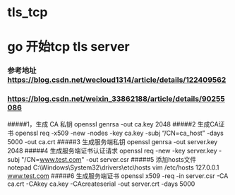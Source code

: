 # tls_tcp
# go 开始tcp tls server
### 参考地址 https://blog.csdn.net/wecloud1314/article/details/122409562
### https://blog.csdn.net/weixin_33862188/article/details/90255086


#####1，生成 CA 私钥
openssl genrsa -out ca.key 2048
#####2 生成CA证书
openssl req -x509 -new -nodes -key ca.key -subj “/CN=ca_host” -days 5000 -out ca.crt
#####3 生成服务端私钥
openssl genrsa -out server.key 2048
#####4 生成服务端证书认证请求
openssl req -new -key server.key -subj "/CN=www.test.com" -out server.csr
#####5  添加hosts文件  
 notepad C:\Windows\System32\drivers\etc\hosts
 vim /etc/hosts
 127.0.0.1 www.test.com
#####6 生成服务端证书
openssl x509 -req -in server.csr -CA ca.crt -CAkey ca.key -CAcreateserial -out server.crt -days 5000
